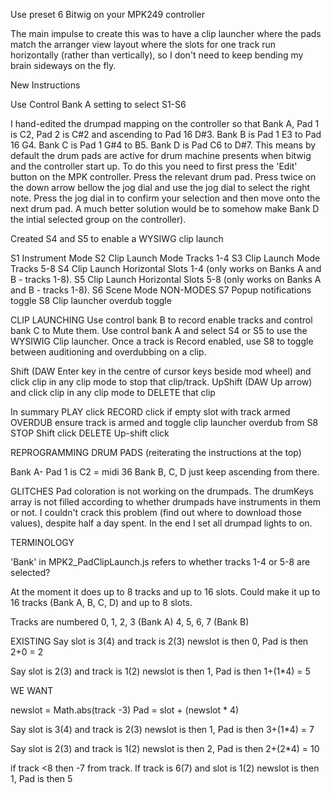 Use preset 6 Bitwig on your MPK249 controller

The main impulse to create this was to have a clip launcher where the pads match the arranger view layout
where the slots for one track run horizontally (rather than vertically), so I don't need to keep bending my brain sideways
on the fly.  

New Instructions

Use Control Bank A setting to select S1-S6

I hand-edited the drumpad mapping on the controller so that Bank A, Pad 1 is C2, Pad 2 is C#2 and ascending to Pad 16 D#3.  Bank B is Pad 1 E3 to Pad 16 G4.  Bank C is Pad 1 G#4 to B5.  Bank D is Pad C6 to D#7.  This means by default the drum pads are active for drum machine presents when bitwig and the controller start up.  To do this you need to first press the 'Edit' button on the MPK controller.  Press the relevant drum pad.  Press twice on the down arrow bellow the jog dial and use the jog dial to select the right note.  Press the jog dial in to confirm your selection and then move onto the next drum pad.  A much better solution would be to somehow make Bank D the intial selected group on the controller).

Created S4 and S5 to enable a WYSIWG clip launch

S1 Instrument Mode
S2 Clip Launch Mode Tracks 1-4
S3 Clip Launch Mode Tracks 5-8
S4 Clip Launch Horizontal Slots 1-4 (only works on Banks A and B - tracks 1-8).
S5 Clip Launch Horizontal Slots 5-8 (only works on Banks A and B - tracks 1-8).
S6 Scene Mode
NON-MODES
S7 Popup notifications toggle
S8 Clip launcher overdub toggle

CLIP LAUNCHING
Use control bank B to record enable tracks and control bank C to Mute them.
Use control bank A and select S4 or S5 to use the WYSIWIG Clip launcher.
Once a track is Record enabled, use S8 to toggle between auditioning and overdubbing on a clip.

Shift (DAW Enter key in the centre of cursor keys beside mod wheel) and click clip in any clip mode to stop that clip/track.
UpShift (DAW Up arrow) and click clip in any clip mode to DELETE that clip

In summary
PLAY    click
RECORD  click if empty slot with track armed
OVERDUB ensure track is armed and toggle clip launcher overdub from S8
STOP	Shift click
DELETE	Up-shift click


REPROGRAMMING DRUM PADS (reiterating the instructions at the top)

Bank A- Pad 1 is C2 = midi 36
Bank B, C, D just keep ascending from there.

GLITCHES
Pad coloration is not working on the drumpads.  The drumKeys array is not filled according to whether drumpads have instruments in them or not.  I couldn't crack this problem (find out where to download those values), despite half a day spent.  In the end I set all drumpad lights to on.

TERMINOLOGY

'Bank' in MPK2_PadClipLaunch.js refers to whether tracks 1-4 or 5-8 are selected?

At the moment it does up to 8 tracks and up to 16 slots.
Could make it up to 16 tracks (Bank A, B, C, D) and up to 8 slots.

Tracks are numbered 0, 1, 2, 3 (Bank A)
		    4, 5, 6, 7 (Bank B)

EXISTING
Say slot is 3(4) and track is 2(3)
newslot is then 0, Pad is then 2+0 = 2

Say slot is 2(3) and track is 1(2)
newslot is then 1, Pad is then 1+(1*4) = 5


WE WANT

newslot = Math.abs(track -3)
Pad = slot + (newslot * 4)

Say slot is 3(4) and track is 2(3)
newslot is then 1, Pad is then 3+(1*4) = 7

Say slot is 2(3) and track is 1(2)
newslot is then 2, Pad is then 2+(2*4) = 10

if track <8 then -7 from track.
If track is 6(7) and slot is 1(2)
newslot is then 1, Pad is then 5
